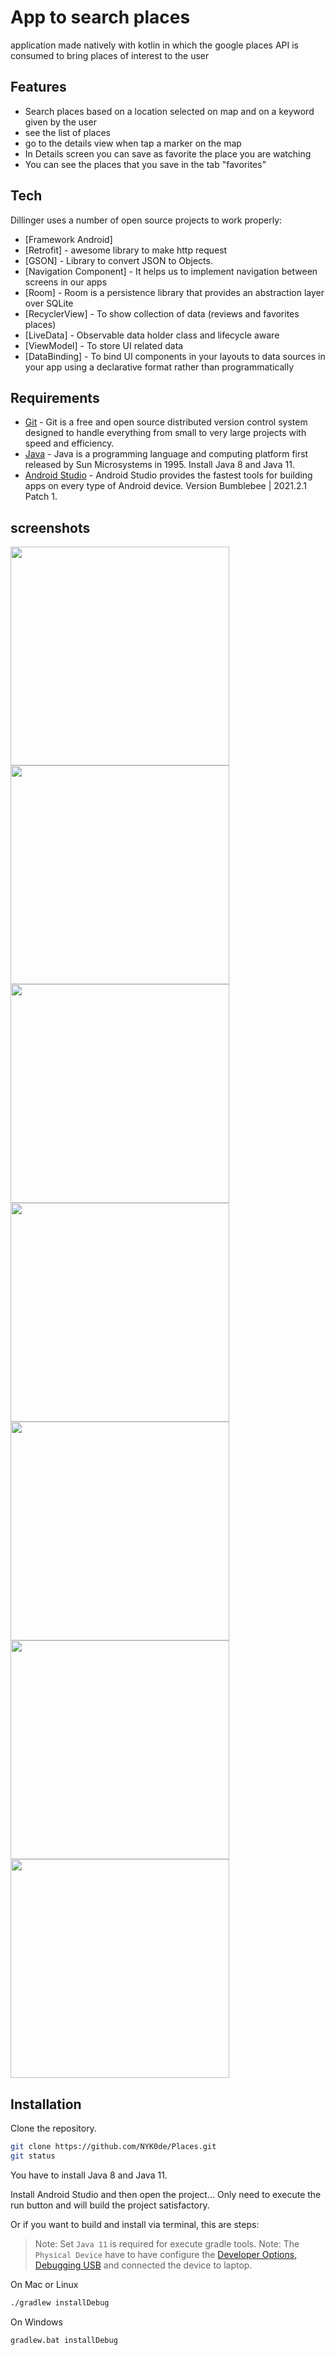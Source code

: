 # App to search places

application made natively with kotlin in which the google places API is consumed to bring places of interest to the user

## Features

- Search places based on a location selected on map and on a keyword given by the user
- see the list of places
- go to the details view when tap a marker on the map
- In Details screen you can save as favorite the place you are watching
- You can see the places that you save in the tab "favorites"


## Tech

Dillinger uses a number of open source projects to work properly:

- [Framework Android]
- [Retrofit] - awesome library to make http request
- [GSON] - Library to convert JSON to Objects.
- [Navigation Component] - It helps us to implement navigation between screens in our apps
- [Room] - Room is a persistence library that provides an abstraction layer over SQLite
- [RecyclerView] - To show collection of data (reviews and favorites places)
- [LiveData] - Observable data holder class and lifecycle aware
- [ViewModel] - To store UI related data
- [DataBinding] - To bind UI components in your layouts to data sources in your app using a declarative format rather than programmatically

## Requirements

- [Git](https://git-scm.com/) - Git is a free and open source distributed version control system designed to handle everything from small to very large projects with speed and efficiency.
- [Java](https://www.java.com/en/) - Java is a programming language and computing platform first released by Sun Microsystems in 1995. Install Java 8 and Java 11.
- [Android Studio](https://developer.android.com/studio) - Android Studio provides the fastest tools for building apps on every type of Android device. Version Bumblebee | 2021.2.1 Patch 1.

## screenshots

<img width="350" src=".github/mapa.jpg"/>

<img width="350" src=".github/keyword.jpg"/>

<img width="350" src=".github/detalle1.jpg"/>

<img width="350" src=".github/detalle2.jpg"/>

<img width="350" src=".github/detalle3.jpg"/>

<img width="350" src=".github/detalle4.jpg"/>

<img width="350" src=".github/favoritos.jpg"/>


## Installation

Clone the repository.

```bash
git clone https://github.com/NYK0de/Places.git
git status
```

You have to install Java 8 and Java 11.

Install Android Studio and then open the project...
Only need to execute the run button and will build the project satisfactory.

Or if you want to build and install via terminal, this are steps:

> Note: Set `Java 11` is required for execute gradle tools.
> Note: The `Physical Device` have to have configure the [Developer Options, Debugging USB](https://developer.android.com/studio/debug/dev-options) and connected the device to laptop.

On Mac or Linux
```bash
./gradlew installDebug
```

On Windows
```bash
gradlew.bat installDebug
```